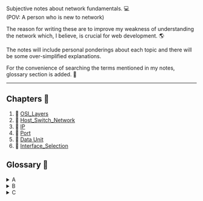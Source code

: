Subjective notes about network fundamentals. 💻<br>
(POV: A person who is new to network)<br>

The reason for writing these are to improve my weakness of understanding the network which, I believe, is crucial for web development. 🌎<br>

The notes will include personal ponderings about each topic and there will be some over-simplified explanations.<br>

For the convenience of searching the terms mentioned in my notes, glossary section is added. 📝

<hr>

## Chapters 📕

<ol>
<li>
🔎 <a href="https://github.com/tyomhk2015/network_basic/tree/main/1.OSI_Layers">OSI_Layers</a>
</li>
<li>🔎 <a href="https://github.com/tyomhk2015/network_basic/tree/main/2.Host_Switch_Network">Host_Switch_Network</a></li>
<li>🔎 <a href="https://github.com/tyomhk2015/network_basic/tree/main/3.IP">IP</a></li>
<li>🔎 <a href="https://github.com/tyomhk2015/network_basic/tree/main/4.Port">Port</a></li>
<li>🔎 <a href="https://github.com/tyomhk2015/network_basic/tree/main/5.Data_Unit">Data Unit</a></li>
<li>🔎 <a href="https://github.com/tyomhk2015/network_basic/tree/main/6.Interface_Selection">Interface_Selection</a></li>
</ol>


## Glossary 📝
<details style="cursor: pointer;">
  <summary>A</summary>
  <a href="">　TEST</a>
</details>
<details style="cursor: pointer;">
  <summary>B</summary>
  <a href="">　TEST</a>
</details>
<details style="cursor: pointer;">
  <summary>C</summary>
  <a href="">　TEST</a>
</details>
